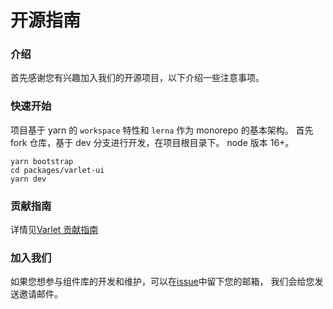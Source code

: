 # 开源指南

### 介绍
首先感谢您有兴趣加入我们的开源项目，以下介绍一些注意事项。

### 快速开始
项目基于 yarn 的 `workspace` 特性和 `lerna` 作为 monorepo 的基本架构。
首先 fork 仓库，基于 dev 分支进行开发，在项目根目录下。
node 版本 16+。

```shell
yarn bootstrap
cd packages/varlet-ui
yarn dev
```

### 贡献指南
详情见[Varlet 贡献指南](https://github.com/haoziqaq/varlet/blob/dev/.github/CONTRIBUTING.md)

### 加入我们

如果您想参与组件库的开发和维护，可以在[issue](https://github.com/haoziqaq/varlet/issues)中留下您的邮箱，
我们会给您发送邀请邮件。